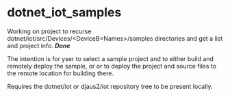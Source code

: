 # dotnet_iot_samples

Working on project to recurse dotnet/iot/src/Devices/<DeviceB=Names>/samples directories and get a list and project info. **_Done_**


The intention is for yser to select a sample project and to either build and remotely deploy the  sample, or or to deploy the project and source files to the remote location for building there.

Requires the dotnet/iot  or djaus2/iot repository tree to be present locally.
